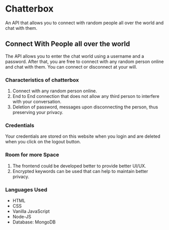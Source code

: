 # Chatterbox
An API that allows you to connect with random people all over the world and chat with them.

## Connect With People all over the world
The API allows you to enter the chat world using a username and a password. After that, you are free to connect with any random person online and chat with them. You can connect or disconnect at your will.

### Characteristics of chatterbox
1. Connect with any random person online.
2. End to End connection that does not allow any third person to interfere with your conversation.
3. Deletion of password, messages upon disconnecting the person, thus preserving your privacy.

### Credentials
Your credentials are stored on this website when you login and are deleted when you click on the logout button.

### Room for more Space
1. The frontend could be developed better to provide better UI/UX.
2. Encrypted keywords can be used that can help to maintain better privacy.

### Languages Used
* HTML
* CSS
* Vanilla JavaScript
* Node-JS
* Database: MongoDB
